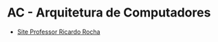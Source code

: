 # AC - Arquitetura de Computadores
  
* [Site Professor Ricardo Rocha](https://www.dcc.fc.up.pt/~ricroc/aulas/2122/ac_leic_1s/)
